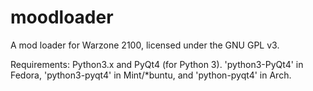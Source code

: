 moodloader
==========

A mod loader for Warzone 2100, licensed under the GNU GPL v3.

Requirements: Python3.x and PyQt4 (for Python 3).
'python3-PyQt4' in Fedora, 'python3-pyqt4' in Mint/*buntu, and 'python-pyqt4' in Arch.
